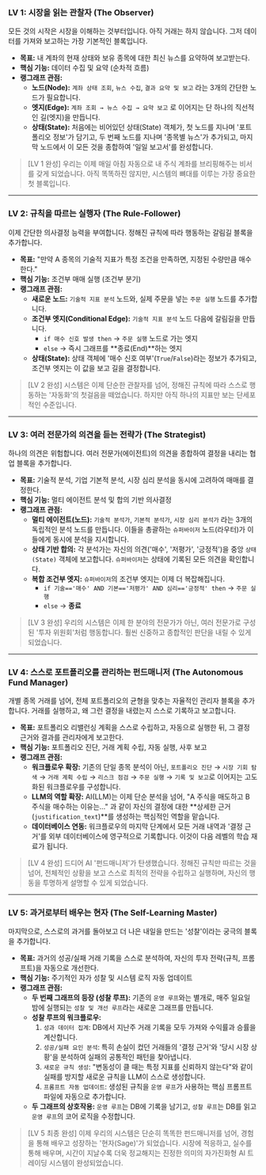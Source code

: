 ### **LV 1: 시장을 읽는 관찰자 (The Observer)**

모든 것의 시작은 시장을 이해하는 것부터입니다. 아직 거래는 하지 않습니다. 그저 데이터를 가져와 보고하는 가장 기본적인 블록입니다.

- **목표:** 내 계좌의 현재 상태와 보유 종목에 대한 최신 뉴스를 요약하여 보고받는다.
- **핵심 기능:** 데이터 수집 및 요약 (순차적 흐름)
- **랭그래프 관점:**
  - **노드(Node):** `계좌 상태 조회`, `뉴스 수집`, `결과 요약 및 보고` 라는 3개의 간단한 노드가 필요합니다.
  - **엣지(Edge):** `계좌 조회 → 뉴스 수집 → 요약 보고` 로 이어지는 단 하나의 직선적인 길(엣지)을 만듭니다.
  - **상태(State):** 처음에는 비어있던 상태(State) 객체가, 첫 노드를 지나며 '포트폴리오 정보'가 담기고, 두 번째 노드를 지나며 '종목별 뉴스'가 추가되고, 마지막 노드에서 이 모든 것을 종합하여 '일일 보고서'를 완성합니다.

> [LV 1 완성] 우리는 이제 매일 아침 자동으로 내 주식 계좌를 브리핑해주는 비서를 갖게 되었습니다. 아직 똑똑하진 않지만, 시스템의 뼈대를 이루는 가장 중요한 첫 블록입니다.

---

### **LV 2: 규칙을 따르는 실행자 (The Rule-Follower)**

이제 간단한 의사결정 능력을 부여합니다. 정해진 규칙에 따라 행동하는 갈림길 블록을 추가합니다.

- **목표:** "만약 A 종목의 기술적 지표가 특정 조건을 만족하면, 지정된 수량만큼 매수한다."
- **핵심 기능:** 조건부 매매 실행 (조건부 분기)
- **랭그래프 관점:**
  - **새로운 노드:** `기술적 지표 분석` 노드와, 실제 주문을 넣는 `주문 실행` 노드를 추가합니다.
  - **조건부 엣지(Conditional Edge):** `기술적 지표 분석` 노드 다음에 갈림길을 만듭니다.
    - `if 매수 신호 발생 then` → `주문 실행` 노드로 가는 엣지
    - `else` → 즉시 그래프를 **종료(End)**하는 엣지
  - **상태(State):** 상태 객체에 '매수 신호 여부'(`True`/`False`)라는 정보가 추가되고, 조건부 엣지는 이 값을 보고 길을 결정합니다.

> [LV 2 완성] 시스템은 이제 단순한 관찰자를 넘어, 정해진 규칙에 따라 스스로 행동하는 '자동화'의 첫걸음을 떼었습니다. 하지만 아직 하나의 지표만 보는 단세포적인 수준입니다.

---

### **LV 3: 여러 전문가의 의견을 듣는 전략가 (The Strategist)**

하나의 의견은 위험합니다. 여러 전문가(에이전트)의 의견을 종합하여 결정을 내리는 협업 블록을 추가합니다.

- **목표:** 기술적 분석, 기업 기본적 분석, 시장 심리 분석을 동시에 고려하여 매매를 결정한다.
- **핵심 기능:** 멀티 에이전트 분석 및 합의 기반 의사결정
- **랭그래프 관점:**
  - **멀티 에이전트(노드):** `기술적 분석가`, `기본적 분석가`, `시장 심리 분석가` 라는 3개의 독립적인 분석 노드를 만듭니다. 이들을 총괄하는 `슈퍼바이저` 노드(라우터)가 이들에게 동시에 분석을 지시합니다.
  - **상태 기반 합의:** 각 분석가는 자신의 의견('매수', '저평가', '긍정적')을 중앙 `상태(State)` 객체에 보고합니다. `슈퍼바이저`는 상태에 기록된 모든 의견을 확인합니다.
  - **복합 조건부 엣지:** `슈퍼바이저`의 조건부 엣지는 이제 더 복잡해집니다.
    - `if 기술=='매수' AND 기본=='저평가' AND 심리=='긍정적' then` → `주문 실행`
    - `else` → **종료**

> [LV 3 완성] 우리의 시스템은 이제 한 분야의 전문가가 아닌, 여러 전문가로 구성된 '투자 위원회'처럼 행동합니다. 훨씬 신중하고 종합적인 판단을 내릴 수 있게 되었습니다.

---

### **LV 4: 스스로 포트폴리오를 관리하는 펀드매니저 (The Autonomous Fund Manager)**

개별 종목 거래를 넘어, 전체 포트폴리오의 균형을 맞추는 자율적인 관리자 블록을 추가합니다. 거래를 실행하고, 왜 그런 결정을 내렸는지 스스로 기록하고 보고합니다.

- **목표:** 포트폴리오 리밸런싱 계획을 스스로 수립하고, 자동으로 실행한 뒤, 그 결정 근거와 결과를 관리자에게 보고한다.
- **핵심 기능:** 포트폴리오 진단, 거래 계획 수립, 자동 실행, 사후 보고
- **랭그래프 관점:**
  - **워크플로우 확장:** 기존의 단일 종목 분석이 아닌, `포트폴리오 진단` → `시장 기회 탐색` → `거래 계획 수립` → `리스크 점검` → `주문 실행` → `기록 및 보고`로 이어지는 고도화된 워크플로우를 구성합니다.
  - **LLM의 역할 확장:** AI(LLM)는 이제 단순 분석을 넘어, "A 주식을 매도하고 B 주식을 매수하는 이유는..." 과 같이 자신의 결정에 대한 **상세한 근거(`justification_text`)**를 생성하는 핵심적인 역할을 맡습니다.
  - **데이터베이스 연동:** 워크플로우의 마지막 단계에서 모든 거래 내역과 '결정 근거'를 외부 데이터베이스에 영구적으로 기록합니다. 이것이 다음 레벨의 학습 재료가 됩니다.

> [LV 4 완성] 드디어 AI '펀드매니저'가 탄생했습니다. 정해진 규칙만 따르는 것을 넘어, 전체적인 상황을 보고 스스로 최적의 전략을 수립하고 실행하며, 자신의 행동을 투명하게 설명할 수 있게 되었습니다.

---

### **LV 5: 과거로부터 배우는 현자 (The Self-Learning Master)**

마지막으로, 스스로의 과거를 돌아보고 더 나은 내일을 만드는 '성찰'이라는 궁극의 블록을 추가합니다.

- **목표:** 과거의 성공/실패 거래 기록을 스스로 분석하여, 자신의 투자 전략(규칙, 프롬프트)을 자동으로 개선한다.
- **핵심 기능:** 주기적인 자가 성찰 및 시스템 로직 자동 업데이트
- **랭그래프 관점:**
  - **두 번째 그래프의 등장 (성찰 루프):** 기존의 `운영 루프`와는 별개로, 매주 일요일 밤에 실행되는 `성찰 및 개선 루프`라는 새로운 그래프를 만듭니다.
  - **성찰 루프의 워크플로우:**
    1. `성과 데이터 집계`: DB에서 지난주 거래 기록을 모두 가져와 수익률과 승률을 계산합니다.
    2. `성공/실패 요인 분석`: 특히 손실이 컸던 거래들의 '결정 근거'와 '당시 시장 상황'을 분석하여 실패의 공통적인 패턴을 찾아냅니다.
    3. `새로운 규칙 생성`: "변동성이 클 때는 특정 지표를 신뢰하지 않는다"와 같이 실패를 방지할 새로운 규칙을 LLM이 스스로 생성합니다.
    4. `프롬프트 자동 업데이트`: 생성된 규칙을 `운영 루프`가 사용하는 핵심 프롬프트 파일에 자동으로 추가합니다.
  - **두 그래프의 상호작용:** `운영 루프`는 DB에 기록을 남기고, `성찰 루프`는 DB를 읽고 `운영 루프`의 코어 로직을 수정합니다.

> [LV 5 최종 완성] 이제 우리의 시스템은 단순히 똑똑한 펀드매니저를 넘어, 경험을 통해 배우고 성장하는 '현자(Sage)'가 되었습니다. 시장에 적응하고, 실수를 통해 배우며, 시간이 지날수록 더욱 정교해지는 진정한 의미의 자가진화형 AI 트레이딩 시스템이 완성되었습니다.
